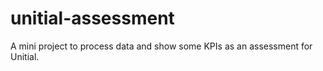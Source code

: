 # unitial-assessment
A mini project to process data and show some KPIs as an assessment for Unitial.
